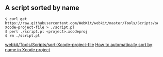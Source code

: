 ## A script sorted by name

```
$ curl get https://raw.githubusercontent.com/WebKit/webkit/master/Tools/Scripts/sort-Xcode-project-file > ./script.pl
$ perl ./script.pl <project>.xcodeproj
$ rm ./script.pl
```

[webkit/Tools/Scripts/sort-Xcode-project-file](https://github.com/WebKit/webkit/blob/master/Tools/Scripts/sort-Xcode-project-file)
[How to automatically sort by name in Xcode project](https://stackoverflow.com/questions/31532460/how-to-automatically-sort-by-name-in-xcode-project)
